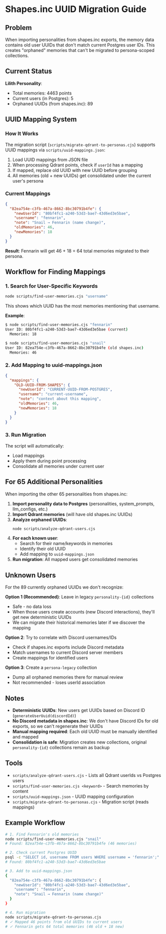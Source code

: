 # Shapes.inc UUID Migration Guide

## Problem

When importing personalities from shapes.inc exports, the memory data contains old user UUIDs that don't match current Postgres user IDs. This creates "orphaned" memories that can't be migrated to persona-scoped collections.

## Current Status

**Lilith Personality**:
- Total memories: 4463 points
- Current users (in Postgres): 5
- Orphaned UUIDs (from shapes.inc): 89

## UUID Mapping System

### How It Works

The migration script (`scripts/migrate-qdrant-to-personas.cjs`) supports UUID mappings via `scripts/uuid-mappings.json`:

1. Load UUID mappings from JSON file
2. When processing Qdrant points, check if `userId` has a mapping
3. If mapped, replace old UUID with new UUID before grouping
4. All memories (old + new UUIDs) get consolidated under the current user's persona

### Current Mappings

```json
{
  "82ea754e-c3fb-467a-8662-8bc30791b4fe": {
    "newUserId": "80bf4fc1-a240-53d3-bae7-43d6ed3e5bae",
    "username": "fennarin",
    "note": "Snail → Fennarin (name change)",
    "oldMemories": 46,
    "newMemories": 18
  }
}
```

**Result**: Fennarin will get 46 + 18 = 64 total memories migrated to their persona.

## Workflow for Finding Mappings

### 1. Search for User-Specific Keywords

```bash
node scripts/find-user-memories.cjs "username"
```

This shows which UUID has the most memories mentioning that username.

**Example**:
```bash
$ node scripts/find-user-memories.cjs "fennarin"
User ID: 80bf4fc1-a240-53d3-bae7-43d6ed3e5bae (current)
  Memories: 18

$ node scripts/find-user-memories.cjs "snail"
User ID: 82ea754e-c3fb-467a-8662-8bc30791b4fe (old shapes.inc)
  Memories: 46
```

### 2. Add Mapping to uuid-mappings.json

```json
{
  "mappings": {
    "OLD-UUID-FROM-SHAPES": {
      "newUserId": "CURRENT-UUID-FROM-POSTGRES",
      "username": "current-username",
      "note": "context about this mapping",
      "oldMemories": 46,
      "newMemories": 18
    }
  }
}
```

### 3. Run Migration

The script will automatically:
- Load mappings
- Apply them during point processing
- Consolidate all memories under current user

## For 65 Additional Personalities

When importing the other 65 personalities from shapes.inc:

1. **Import personality data to Postgres** (personalities, system_prompts, llm_configs, etc.)
2. **Import Qdrant memories** (will have old shapes.inc UUIDs)
3. **Analyze orphaned UUIDs**:
   ```bash
   node scripts/analyze-qdrant-users.cjs
   ```
4. **For each known user**:
   - Search for their name/keywords in memories
   - Identify their old UUID
   - Add mapping to `uuid-mappings.json`
5. **Run migration**: All mapped users get consolidated memories

## Unknown Users

For the 89 currently orphaned UUIDs we don't recognize:

**Option 1 (Recommended)**: Leave in legacy `personality-{id}` collections
- Safe - no data loss
- When those users create accounts (new Discord interactions), they'll get new deterministic UUIDs
- We can migrate their historical memories later if we discover the mapping

**Option 2**: Try to correlate with Discord usernames/IDs
- Check if shapes.inc exports include Discord metadata
- Match usernames to current Discord server members
- Create mappings for identified users

**Option 3**: Create a `persona-legacy` collection
- Dump all orphaned memories there for manual review
- Not recommended - loses userId association

## Notes

- **Deterministic UUIDs**: New users get UUIDs based on Discord ID (`generateUserUuid(discordId)`)
- **No Discord metadata in shapes.inc**: We don't have Discord IDs for old exports, so we can't regenerate their UUIDs
- **Manual mapping required**: Each old UUID must be manually identified and mapped
- **Consolidation is safe**: Migration creates new collections, original `personality-{id}` collections remain as backup

## Tools

- `scripts/analyze-qdrant-users.cjs` - Lists all Qdrant userIds vs Postgres users
- `scripts/find-user-memories.cjs <keyword>` - Search memories by content
- `scripts/uuid-mappings.json` - UUID mapping configuration
- `scripts/migrate-qdrant-to-personas.cjs` - Migration script (reads mappings)

## Example Workflow

```bash
# 1. Find Fennarin's old memories
node scripts/find-user-memories.cjs "snail"
# Found: 82ea754e-c3fb-467a-8662-8bc30791b4fe (46 memories)

# 2. Check current Postgres UUID
psql -c "SELECT id, username FROM users WHERE username = 'fennarin';"
# Found: 80bf4fc1-a240-53d3-bae7-43d6ed3e5bae

# 3. Add to uuid-mappings.json
{
  "82ea754e-c3fb-467a-8662-8bc30791b4fe": {
    "newUserId": "80bf4fc1-a240-53d3-bae7-43d6ed3e5bae",
    "username": "fennarin",
    "note": "Snail → Fennarin (name change)"
  }
}

# 4. Run migration
node scripts/migrate-qdrant-to-personas.cjs
# ✓ Mapped 46 points from old UUIDs to current users
# ✓ Fennarin gets 64 total memories (46 old + 18 new)
```
